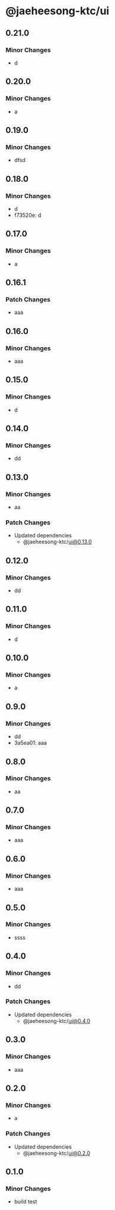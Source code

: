 # @jaeheesong-ktc/ui

## 0.21.0

### Minor Changes

- d

## 0.20.0

### Minor Changes

- a

## 0.19.0

### Minor Changes

- dfsd

## 0.18.0

### Minor Changes

- d
- f73520e: d

## 0.17.0

### Minor Changes

- a

## 0.16.1

### Patch Changes

- aaa

## 0.16.0

### Minor Changes

- aaa

## 0.15.0

### Minor Changes

- d

## 0.14.0

### Minor Changes

- dd

## 0.13.0

### Minor Changes

- aa

### Patch Changes

- Updated dependencies
  - @jaeheesong-ktc/ui@0.13.0

## 0.12.0

### Minor Changes

- dd

## 0.11.0

### Minor Changes

- d

## 0.10.0

### Minor Changes

- a

## 0.9.0

### Minor Changes

- dd
- 3a5ea01: aaa

## 0.8.0

### Minor Changes

- aa

## 0.7.0

### Minor Changes

- aaa

## 0.6.0

### Minor Changes

- aaa

## 0.5.0

### Minor Changes

- ssss

## 0.4.0

### Minor Changes

- dd

### Patch Changes

- Updated dependencies
  - @jaeheesong-ktc/ui@0.4.0

## 0.3.0

### Minor Changes

- aaa

## 0.2.0

### Minor Changes

- a

### Patch Changes

- Updated dependencies
  - @jaeheesong-ktc/ui@0.2.0

## 0.1.0

### Minor Changes

- build test
